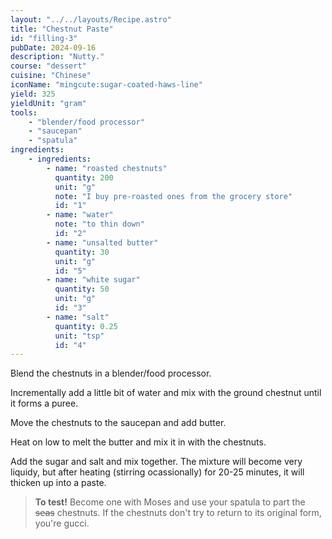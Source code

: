 ```yaml
---
layout: "../../layouts/Recipe.astro"
title: "Chestnut Paste"
id: "filling-3"
pubDate: 2024-09-16
description: "Nutty."
course: "dessert"
cuisine: "Chinese"
iconName: "mingcute:sugar-coated-haws-line"
yield: 325
yieldUnit: "gram"
tools:
    - "blender/food processor"
    - "saucepan"
    - "spatula"
ingredients:
    - ingredients:
        - name: "roasted chestnuts"
          quantity: 200
          unit: "g"
          note: "I buy pre-roasted ones from the grocery store"
          id: "1"
        - name: "water"
          note: "to thin down"
          id: "2"
        - name: "unsalted butter"
          quantity: 30
          unit: "g"
          id: "5"
        - name: "white sugar"
          quantity: 50
          unit: "g"
          id: "3"
        - name: "salt"
          quantity: 0.25
          unit: "tsp"
          id: "4"
---
```

Blend the <span class="ingredient" data-id="1">chestnuts</span> in a blender/food processor.

Incrementally add a little bit of <span class="ingredient" data-id="2">water</span> and mix with the ground chestnut until it forms a puree.

Move the chestnuts to the saucepan and add <span class="ingredient" data-id="5">butter</span>. 

Heat on low to melt the butter and mix it in with the chestnuts.

Add the <span class="ingredient" data-id="3">sugar</span> and <span class="ingredient" data-id="4">salt</span> and mix together. The mixture will become very liquidy, but after heating (stirring ocassionally) for 20-25 minutes, it will thicken up into a paste. 
> **To test!** Become one with Moses and use your spatula to part the ~~seas~~ chestnuts. If the chestnuts don't try to return to its original form, you're gucci.